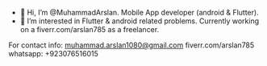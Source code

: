 - 👋 Hi, I’m @MuhammadArslan. Mobile App developer (android & Flutter).
- 👀 I’m interested in Flutter & android related problems. Currently working on a fiverr.com/arslan785 as a freelancer.

For contact info:
muhammad.arslan1080@gmail.com
fiverr.com/arslan785
whatsapp: +923076516015

